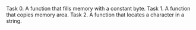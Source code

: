 Task 0. A function that fills memory with a constant byte.
Task 1. A function that copies memory area.
Task 2. A function that locates a character in a string.
